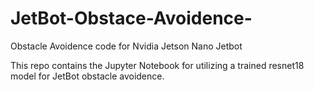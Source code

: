 # JetBot-Obstace-Avoidence-
Obstacle Avoidence code for Nvidia Jetson Nano Jetbot

This repo contains the Jupyter Notebook for utilizing a trained resnet18 model for JetBot obstacle avoidence.
